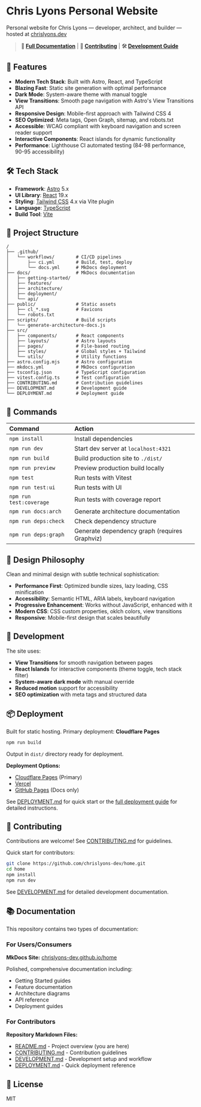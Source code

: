 # Chris Lyons Personal Website

Personal website for Chris Lyons — developer, architect, and builder — hosted at [chrislyons.dev](https://chrislyons.dev)

> **📖 [Full Documentation](https://chrislyons-dev.github.io/home/)** | **🤝 [Contributing](CONTRIBUTING.md)** | **🛠️ [Development Guide](DEVELOPMENT.md)**

## 🎯 Features

- **Modern Tech Stack**: Built with Astro, React, and TypeScript
- **Blazing Fast**: Static site generation with optimal performance
- **Dark Mode**: System-aware theme with manual toggle
- **View Transitions**: Smooth page navigation with Astro's View Transitions API
- **Responsive Design**: Mobile-first approach with Tailwind CSS 4
- **SEO Optimized**: Meta tags, Open Graph, sitemap, and robots.txt
- **Accessible**: WCAG compliant with keyboard navigation and screen reader support
- **Interactive Components**: React islands for dynamic functionality
- **Performance**: Lighthouse CI automated testing (84-98 performance, 90-95 accessibility)

## 🛠️ Tech Stack

- **Framework**: [Astro](https://astro.build) 5.x
- **UI Library**: [React](https://react.dev) 19.x
- **Styling**: [Tailwind CSS](https://tailwindcss.com) 4.x via Vite plugin
- **Language**: [TypeScript](https://www.typescriptlang.org)
- **Build Tool**: [Vite](https://vitejs.dev)

## 🚀 Project Structure

```text
/
├── .github/
│   └── workflows/        # CI/CD pipelines
│       ├── ci.yml        # Build, test, deploy
│       └── docs.yml      # MkDocs deployment
├── docs/                 # MkDocs documentation
│   ├── getting-started/
│   ├── features/
│   ├── architecture/
│   ├── deployment/
│   └── api/
├── public/               # Static assets
│   ├── cl_*.svg          # Favicons
│   └── robots.txt
├── scripts/              # Build scripts
│   └── generate-architecture-docs.js
├── src/
│   ├── components/       # React components
│   ├── layouts/          # Astro layouts
│   ├── pages/            # File-based routing
│   ├── styles/           # Global styles + Tailwind
│   └── utils/            # Utility functions
├── astro.config.mjs      # Astro configuration
├── mkdocs.yml            # MkDocs configuration
├── tsconfig.json         # TypeScript configuration
├── vitest.config.ts      # Test configuration
├── CONTRIBUTING.md       # Contribution guidelines
├── DEVELOPMENT.md        # Development guide
└── DEPLOYMENT.md         # Deployment guide
```

## 🧞 Commands

| Command                | Action                                      |
| :--------------------- | :------------------------------------------ |
| `npm install`          | Install dependencies                        |
| `npm run dev`          | Start dev server at `localhost:4321`        |
| `npm run build`        | Build production site to `./dist/`          |
| `npm run preview`      | Preview production build locally            |
| `npm test`             | Run tests with Vitest                       |
| `npm run test:ui`      | Run tests with UI                           |
| `npm run test:coverage`| Run tests with coverage report              |
| `npm run docs:arch`    | Generate architecture documentation         |
| `npm run deps:check`   | Check dependency structure                  |
| `npm run deps:graph`   | Generate dependency graph (requires Graphviz)|

## 🎨 Design Philosophy

Clean and minimal design with subtle technical sophistication:

- **Performance First**: Optimized bundle sizes, lazy loading, CSS minification
- **Accessibility**: Semantic HTML, ARIA labels, keyboard navigation
- **Progressive Enhancement**: Works without JavaScript, enhanced with it
- **Modern CSS**: CSS custom properties, oklch colors, view transitions
- **Responsive**: Mobile-first design that scales beautifully

## 🔧 Development

The site uses:

- **View Transitions** for smooth navigation between pages
- **React Islands** for interactive components (theme toggle, tech stack filter)
- **System-aware dark mode** with manual override
- **Reduced motion** support for accessibility
- **SEO optimization** with meta tags and structured data

## 📦 Deployment

Built for static hosting. Primary deployment: **Cloudflare Pages**

```bash
npm run build
```

Output in `dist/` directory ready for deployment.

**Deployment Options:**
- [Cloudflare Pages](https://chrislyons-dev.github.io/home/deployment/cloudflare/) (Primary)
- [Vercel](https://chrislyons-dev.github.io/home/deployment/vercel/)
- [GitHub Pages](https://chrislyons-dev.github.io/home/deployment/github-pages/) (Docs only)

See [DEPLOYMENT.md](DEPLOYMENT.md) for quick start or the [full deployment guide](https://chrislyons-dev.github.io/home/deployment/overview/) for detailed instructions.

## 🤝 Contributing

Contributions are welcome! See [CONTRIBUTING.md](CONTRIBUTING.md) for guidelines.

Quick start for contributors:

```bash
git clone https://github.com/chrislyons-dev/home.git
cd home
npm install
npm run dev
```

See [DEVELOPMENT.md](DEVELOPMENT.md) for detailed development documentation.

## 📚 Documentation

This repository contains two types of documentation:

### For Users/Consumers

**MkDocs Site:** [chrislyons-dev.github.io/home](https://chrislyons-dev.github.io/home/)

Polished, comprehensive documentation including:
- Getting Started guides
- Feature documentation
- Architecture diagrams
- API reference
- Deployment guides

### For Contributors

**Repository Markdown Files:**
- [README.md](README.md) - Project overview (you are here)
- [CONTRIBUTING.md](CONTRIBUTING.md) - Contribution guidelines
- [DEVELOPMENT.md](DEVELOPMENT.md) - Development setup and workflow
- [DEPLOYMENT.md](DEPLOYMENT.md) - Quick deployment reference

## 📄 License

MIT
